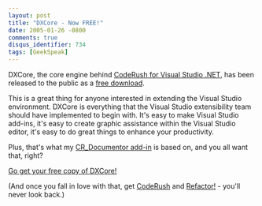 ```yaml
---
layout: post
title: "DXCore - Now FREE!"
date: 2005-01-26 -0800
comments: true
disqus_identifier: 734
tags: [GeekSpeak]
---
```

DXCore, the core engine behind [CodeRush for Visual Studio
.NET](http://www.devexpress.com/products/net/coderush/), has been
released to the public as a [free
download](http://www.devexpress.com/Downloads/NET/DXCore/).

 This is a great thing for anyone interested in extending the Visual
Studio environment. DXCore is everything that the Visual Studio
extensibility team should have implemented to begin with. It's easy to
make Visual Studio add-ins, it's easy to create graphic assistance
within the Visual Studio editor, it's easy to do great things to enhance
your productivity.

 Plus, that's what my [CR\_Documentor
add-in](/archive/2004/11/15/cr_documentor-the-documentor-plug-in-for-dxcore.aspx)
is based on, and you all want that, right?

 [Go get your free copy of
DXCore!](http://www.devexpress.com/Downloads/NET/DXCore/)

 (And once you fall in love with that, get
[CodeRush](http://www.devexpress.com/products/net/coderush/) and
[Refactor!](http://www.devexpress.com/products/net/refactor/) - you'll
never look back.)
